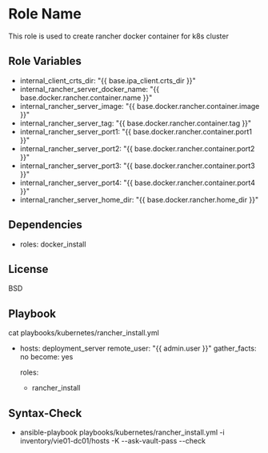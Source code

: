 Role Name
=========

This role is used to create rancher docker container for k8s cluster


Role Variables
--------------

*    internal_client_crts_dir: "{{ base.ipa_client.crts_dir }}"
*    internal_rancher_server_docker_name: "{{ base.docker.rancher.container.name }}"
*    internal_rancher_server_image: "{{ base.docker.rancher.container.image }}"
*    internal_rancher_server_tag: "{{ base.docker.rancher.container.tag }}"
*    internal_rancher_server_port1: "{{ base.docker.rancher.container.port1 }}"
*    internal_rancher_server_port2: "{{ base.docker.rancher.container.port2 }}"
*    internal_rancher_server_port3: "{{ base.docker.rancher.container.port3 }}"
*    internal_rancher_server_port4: "{{ base.docker.rancher.container.port4 }}"
*    internal_rancher_server_home_dir: "{{ base.docker.rancher.home_dir }}"


Dependencies
------------
- roles: docker_install


License
-------

BSD

Playbook
--------

cat playbooks/kubernetes/rancher_install.yml 

- hosts: deployment_server
  remote_user: "{{ admin.user }}"
  gather_facts: no
  become: yes

  roles:
    - rancher_install

Syntax-Check
------------

* ansible-playbook  playbooks/kubernetes/rancher_install.yml -i inventory/vie01-dc01/hosts -K --ask-vault-pass --check

